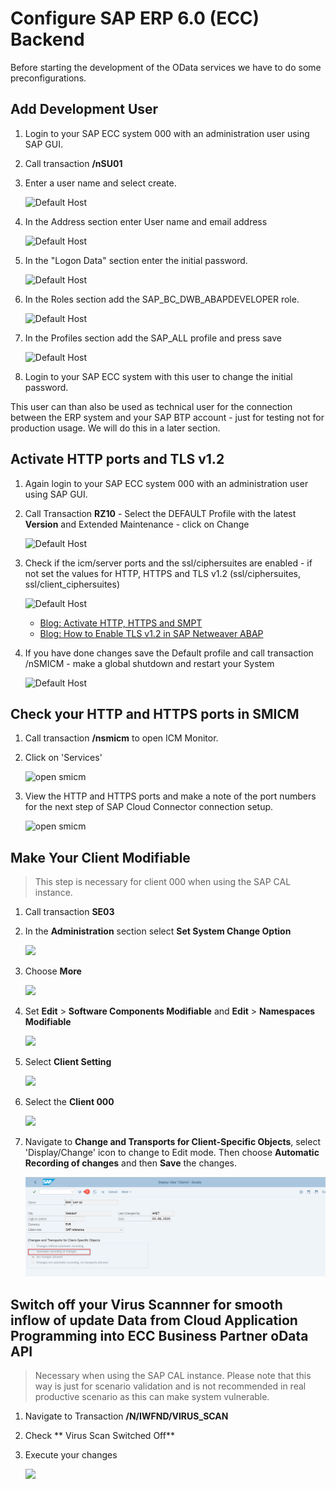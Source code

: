 #   Configure SAP ERP 6.0 (ECC) Backend

Before starting the development of the OData services we have to do some preconfigurations.

## Add Development User

1. Login to your SAP ECC system 000 with an administration user using SAP GUI.
2. Call transaction **/nSU01**
3. Enter a user name and select create.
   
   ![Default Host](images/eccsetup-7.png)

4. In the Address section enter User name and email address
   
   ![Default Host](images/eccsetup-8.png)

5. In the "Logon Data" section enter the initial password.

   ![Default Host](images/eccsetup-9.png)

6. In the Roles section add the SAP_BC_DWB_ABAPDEVELOPER role.

   ![Default Host](images/eccsetup-13.png)

7. In the Profiles section add the SAP_ALL profile and press save

   ![Default Host](images/eccsetup-16.png)

8. Login to your SAP ECC system with this user to change the initial password. 

This user can than also be used as technical user for the connection between the ERP system and your SAP BTP account - just for testing not for production usage. We will do this in a later section. 



## Activate HTTP ports and TLS v1.2

1. Again login to your SAP ECC system 000 with an administration user using SAP GUI.
2. Call Transaction **RZ10** - Select the DEFAULT Profile with the latest **Version** and Extended Maintenance - click on Change

   ![Default Host](images/eccsetup-18.png)

3. Check if the icm/server ports and the ssl/ciphersuites are enabled - if not set the values for HTTP, HTTPS and TLS v1.2 (ssl/ciphersuites, ssl/client_ciphersuites)

   ![Default Host](images/eccsetup-17.png)

    * [Blog: Activate HTTP, HTTPS and SMPT ](https://blogs.sap.com/2014/02/05/how-to-activate-and-define-http-https-smtp-ports-in-any-sap-r3-system/)
    * [Blog: How to Enable TLS v1.2 in SAP Netweaver ABAP](https://blogs.sap.com/2019/11/11/how-to-enable-tls-v1.2-in-sap-netweaver-abap/)

4. If you have done changes save the Default profile and call transaction /nSMICM - make a global shutdown and restart your System
   
   ![Default Host](images/eccsetup-19.png)

## Check your HTTP and HTTPS ports in SMICM
1. Call transaction **/nsmicm** to open ICM Monitor.
2. Click on 'Services' 

   ![open smicm](./images/smicm_1.png)
   
3. View the HTTP and HTTPS ports and make a note of the port numbers for the next step of SAP Cloud Connector connection setup.

   ![open smicm](./images/smicm_2.png)
   
## Make Your Client Modifiable
>This step is necessary for client 000 when using the SAP CAL instance.

1. Call transaction **SE03**
2. In the **Administration** section select **Set System Change Option**

   ![](./images/trans1.png)

3. Choose **More**

   ![](./images/trans2.png)

4. Set **Edit** > **Software Components Modifiable** and **Edit** > **Namespaces Modifiable** 
   
   ![](./images/trans3.png)

5. Select **Client Setting**

   ![](./images/trans4.png)


6. Select the **Client 000**
   
   ![](./images/trans5.png)

7. Navigate to **Change and Transports for Client-Specific Objects**, select 'Display/Change' icon to change to Edit mode. Then choose  **Automatic Recording of changes** and then **Save** the changes.

   ![](./images/trans6.png)

## Switch off your Virus Scannner for smooth inflow of update Data from Cloud Application Programming into ECC Business Partner oData API 

> Necessary when using the SAP CAL instance. Please note that this way is just for scenario validation and is not recommended in real productive scenario as this can make system vulnerable.

1. Navigate to Transaction **/N/IWFND/VIRUS_SCAN** 
2. Check ** Virus Scan Switched Off**
3. Execute your changes
   
   ![](images/virus.png)
  
